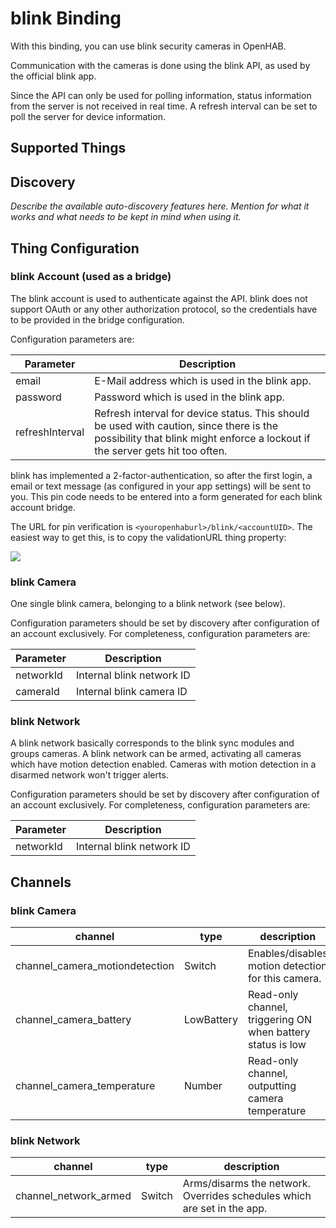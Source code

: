# blink Binding

With this binding, you can use blink security cameras in OpenHAB.

Communication with the cameras is done using the blink API, as used by the official blink app.

Since the API can only be used for polling information, status information from the server is not received in real time.
A refresh interval can be set to poll the server for device information.

## Supported Things

## Discovery

_Describe the available auto-discovery features here. Mention for what it works and what needs to be kept in mind when
using it._

## Thing Configuration

### blink Account (used as a bridge)

The blink account is used to authenticate against the API. blink does not support OAuth or any other authorization
protocol, so the credentials have to be provided in the bridge configuration.

Configuration parameters are:

| Parameter         | Description                                    |
| ---------         | ---------------------------------------------- |
| email             | E-Mail address which is used in the blink app. |
| password          | Password which is used in the blink app.       |
| refreshInterval   | Refresh interval for device status. This should be used with caution, since there is the possibility that blink might enforce a lockout if the server gets hit too often. | 

blink has implemented a 2-factor-authentication, so after the first login, a email or text message (as configured in
your app settings)
will be sent to you. This pin code needs to be entered into a form generated for each blink account bridge.

The URL for pin verification is `<youropenhaburl>/blink/<accountUID>`. The easiest way to get this, is to copy the
validationURL thing property:

![](doc/verification-url.png)

### blink Camera

One single blink camera, belonging to a blink network (see below).

Configuration parameters should be set by discovery after configuration of an account exclusively. For completeness,
configuration parameters are:

| Parameter         | Description                       |
| ---------         | ----------------------------------|
| networkId         | Internal blink network ID         |
| cameraId          | Internal blink camera ID          |

### blink Network

A blink network basically corresponds to the blink sync modules and groups cameras. A blink network can be armed,
activating all cameras which have motion detection enabled. Cameras with motion detection in a disarmed network won't
trigger alerts.

Configuration parameters should be set by discovery after configuration of an account exclusively. For completeness,
configuration parameters are:

| Parameter         | Description                       |
| ---------         | ----------------------------------|
| networkId         | Internal blink network ID         |

## Channels

### blink Camera

| channel  | type   | description                  |
|----------|--------|------------------------------|
| channel_camera_motiondetection  | Switch | Enables/disables motion detection for this camera.  |
| channel_camera_battery | LowBattery | Read-only channel, triggering ON when battery status is low |
| channel_camera_temperature | Number | Read-only channel, outputting camera temperature |

### blink Network

| channel  | type   | description                  |
|----------|--------|------------------------------|
| channel_network_armed  | Switch | Arms/disarms the network. Overrides schedules which are set in the app.  |
